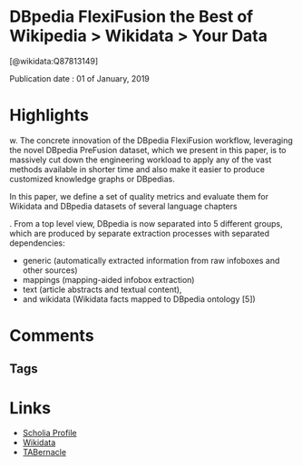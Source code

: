 
DBpedia FlexiFusion the Best of Wikipedia > Wikidata > Your Data
================================================================
  
  [@wikidata:Q87813149]  
  
Publication date : 01 of January, 2019  

# Highlights

w. The concrete innovation of the DBpedia FlexiFusion
workflow, leveraging the novel DBpedia PreFusion dataset, which we
present in this paper, is to massively cut down the engineering workload
to apply any of the vast methods available in shorter time and also make
it easier to produce customized knowledge graphs or DBpedias.

In this paper, we define a set of quality metrics and evaluate
them for Wikidata and DBpedia datasets of several language chapters


. From a top level view,
DBpedia is now separated into 5 different groups, which are produced by
separate extraction processes with separated dependencies: 
- generic (automatically extracted information from raw infoboxes and other sources)
-  mappings (mapping-aided infobox extraction)
-  text (article abstracts and textual content),
-  and wikidata (Wikidata facts mapped to DBpedia ontology [5])


# Comments

## Tags

# Links
  
 * [Scholia Profile](https://scholia.toolforge.org/work/Q87813149)  
 * [Wikidata](https://www.wikidata.org/wiki/Q87813149)  
 * [TABernacle](https://tabernacle.toolforge.org/?#/tab/manual/Q87813149/P921%3BP4510)  

